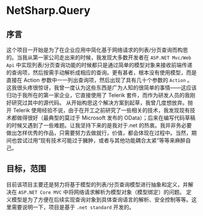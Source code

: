 # NetSharp.Query

## 序言

这个项目一开始是为了在企业应用中简化基于网络请求的列表/分页查询而构思的。当我从第一家公司走出来的时候，我发现大多数开发者在 `ASP.NET Mvc/Web Api` 中实现列表/分页查询功能的时候都只是通过简单的模型对象来接收前端传递的查询项，然后按需手动解析成相应的查询。更有甚者，根本没有使用模型，而是直接在 Action 参数中一一列出查询项，然后出现了具有几十个参数的 `Action` 。这我很头疼很惊讶，我曾一度认为这些东西是广为人知的很简单的事情——这应该归功于我所在的第一家企业，它直接使用了 Telerik 套件，而作为研发人员的我刚好研究过其中的源代码。
从开始构思这个解决方案到起草，我曾几度想放弃。抛开 Telerik 使用经验不说，由于在开工之前研究了一些相关的技术，我发现现有技术都做得很好（最典型的莫过于 Microsoft 发布的 OData）；后来在编写代码草稿的时候又遇到了一些难题。让我坚持下来的是我对于.net 的热衷。我并非务必要做出怎样优秀的作品，只需要努力去做就行，价值，都会体现在过程中。当然，期间也尝试过用“现有技术可能过于臃肿，或者与其他功能耦合太紧”等等来麻醉自己。

## 目标，范围

目前该项目主要还是努力将基于模型的列表/分页查询模型进行抽象和定义，并解决在 `ASP.NET Core MVC` 中将网络请求解析为模型对象（模型绑定）的问题。 定义模型是为了方便在后续实现查询对象到具体查询语言的解析、安全控制等等。这里需要说明一下，项目是基于 `.net standard` 开发的。


